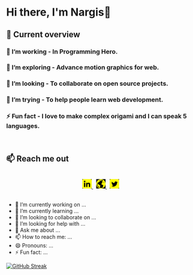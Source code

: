 <h1>Hi there, I'm Nargis👋</h1>

## :eyes: Current overview

### 🔭 I’m working - In Programming Hero.

### 🌱 I’m exploring - Advance motion graphics for web.

### 👯 I’m looking - To collaborate on open source projects.

### 🤔 I’m trying - To help people learn web development.

### ⚡ Fun fact - I love to make complex origami and I can speak 5 languages.

<br />

## :mailbox: Reach me out

<br />

<div align="center">
<a href="https://www.linkedin.com/in/nargis-akther-dev/" target="_blank">
    <img src="./images/linkedin.png" height="25" alt="linkedin logo"  />
  </a> &nbsp;
  <a href="https://cheerful-kataifi-de64ca.netlify.app/" target="_blank">
    <img src="./images/portfolio.png" height="25" alt="portfolio logo"  />
  </a> &nbsp;
<a href="https://twitter.com/nargisX21" target="_blank">
    <img src="./images/twitter.png" height="25" alt="Twitter logo"  />
  </a>
  </div>

<br />

- 🔭 I’m currently working on ...
- 🌱 I’m currently learning ...
- 👯 I’m looking to collaborate on ...
- 🤔 I’m looking for help with ...
- 💬 Ask me about ...
- 📫 How to reach me: ...
- 😄 Pronouns: ...
- ⚡ Fun fact: ...

[![GitHub Streak](https://github-readme-streak-stats.herokuapp.com?user=nargis21&theme=highcontrast&card_width=500&border=F0FA05&stroke=F0FA05&ring=F0FA05&fire=F0FA05&sideLabels=F0FA05&currStreakLabel=F0FA05)](https://git.io/streak-stats)
